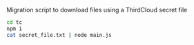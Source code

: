 Migration script to download files using a ThirdCloud secret file

```bash
cd tc
npm i
cat secret_file.txt | node main.js
```